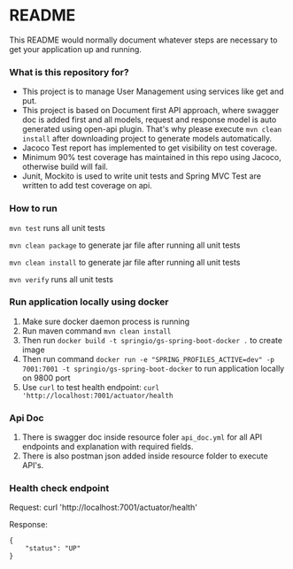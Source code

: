 # README #

This README would normally document whatever steps are necessary to get your application up and running.

### What is this repository for? ###

- This project is to manage User Management using services like get and put.
- This project is based on Document first API approach, where swagger doc is added first and all models, request and response model is auto generated using open-api plugin. That's why please execute `mvn clean install` after downloading project to generate models automatically.
- Jacoco Test report has implemented to get visibility on test coverage.
- Minimum 90% test coverage has maintained in this repo using Jacoco, otherwise build will fail.
- Junit, Mockito is used to write unit tests and Spring MVC Test are written to add test coverage on api.

### How to run

`mvn test` runs all unit tests

`mvn clean package` to generate jar file after running all unit tests

`mvn clean install` to generate jar file after running all unit tests

`mvn verify` runs all unit tests

### Run application locally using docker
1. Make sure docker daemon process is running
2. Run maven command `mvn clean install`
3. Then run `docker build -t springio/gs-spring-boot-docker .` to create image
4. Then run command `docker run -e "SPRING_PROFILES_ACTIVE=dev" -p 7001:7001 -t springio/gs-spring-boot-docker` to run application locally on 9800 port
5. Use `curl` to test health endpoint: `curl 'http://localhost:7001/actuator/health`

### Api Doc
1. There is swagger doc inside resource foler `api_doc.yml` for all API endpoints and explanation with required fields.
2. There is also postman json added inside resource folder to execute API's.

### Health check endpoint
Request: 
curl 'http://localhost:7001/actuator/health'

Response:
```
{
    "status": "UP"
}
```
